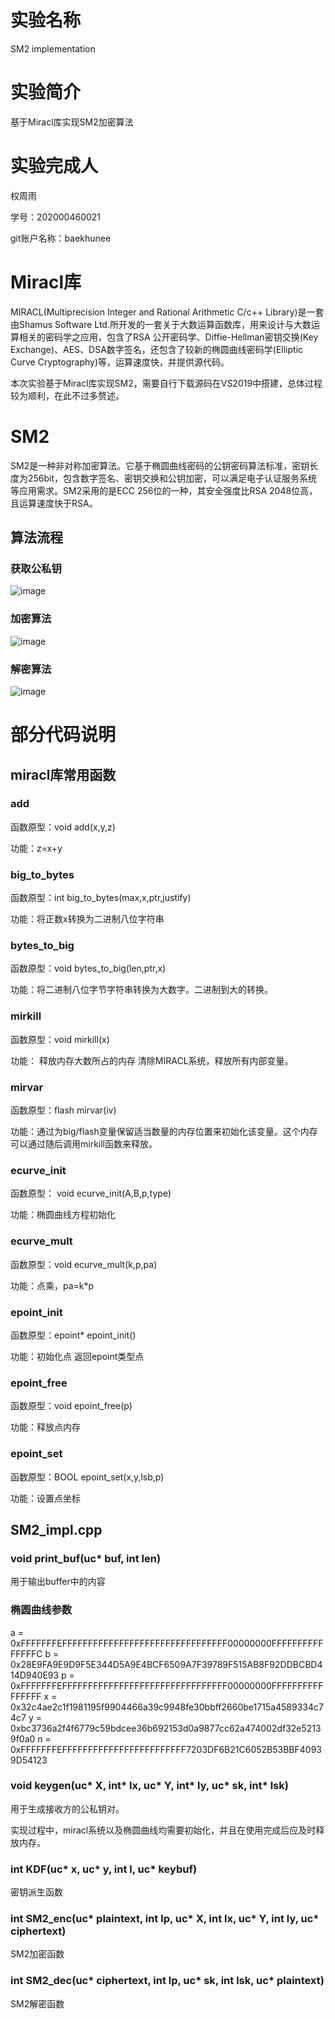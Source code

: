 # 实验名称
SM2 implementation

# 实验简介
基于Miracl库实现SM2加密算法

# 实验完成人
权周雨 

学号：202000460021 

git账户名称：baekhunee

# Miracl库
MIRACL(Multiprecision Integer and Rational Arithmetic C/c++ Library)是一套由Shamus Software Ltd.所开发的一套关于大数运算函数库，用来设计与大数运算相关的密码学之应用，包含了RSA 公开密码学、Diffie-Hellman密钥交换(Key Exchange)、AES、DSA数字签名，还包含了较新的椭圆曲线密码学(Elliptic Curve Cryptography)等，运算速度快，并提供源代码。

本次实验基于Miracl库实现SM2，需要自行下载源码在VS2019中搭建，总体过程较为顺利，在此不过多赘述。

# SM2
SM2是一种非对称加密算法。它基于椭圆曲线密码的公钥密码算法标准，密钥长度为256bit，包含数字签名、密钥交换和公钥加密，可以满足电子认证服务系统等应用需求。SM2采用的是ECC 256位的一种，其安全强度比RSA 2048位高，且运算速度快于RSA。

## 算法流程
### 获取公私钥
![image](https://user-images.githubusercontent.com/105578152/180912092-37267c84-abd3-4f8d-9378-f50faedba667.png)

### 加密算法
![image](https://user-images.githubusercontent.com/105578152/180912198-eb606a0e-61b4-416a-b622-e20980a56d67.png)

### 解密算法
![image](https://user-images.githubusercontent.com/105578152/180912258-cd84b720-c088-4379-9856-330f67b682cf.png)

# 部分代码说明
## miracl库常用函数
### add
函数原型：void add(x,y,z)

功能：z=x+y

### big_to_bytes
函数原型：int big_to_bytes(max,x,ptr,justify)

功能：将正数x转换为二进制八位字符串

### bytes_to_big
函数原型：void bytes_to_big(len,ptr,x)

功能：将二进制八位字节字符串转换为大数字。二进制到大的转换。

### mirkill
函数原型：void mirkill(x)

功能： 释放内存大数所占的内存 清除MIRACL系统，释放所有内部变量。

### mirvar
函数原型：flash mirvar(iv)

功能：通过为big/flash变量保留适当数量的内存位置来初始化该变量。这个内存可以通过随后调用mirkill函数来释放。

### ecurve_init

函数原型： void ecurve_init(A,B,p,type)

功能：椭圆曲线方程初始化

### ecurve_mult

函数原型：void ecurve_mult(k,p,pa)

功能：点乘，pa=k*p

### epoint_init

函数原型：epoint* epoint_init()

功能：初始化点 返回epoint类型点

### epoint_free

函数原型：void epoint_free(p)

功能：释放点内存

### epoint_set

函数原型：BOOL epoint_set(x,y,lsb,p)

功能：设置点坐标

## SM2_impl.cpp

### void print_buf(uc* buf, int len)

用于输出buffer中的内容

### 椭圆曲线参数
a = 0xFFFFFFFEFFFFFFFFFFFFFFFFFFFFFFFFFFFFFFFF00000000FFFFFFFFFFFFFFFC
b = 0x28E9FA9E9D9F5E344D5A9E4BCF6509A7F39789F515AB8F92DDBCBD414D940E93
p = 0xFFFFFFFEFFFFFFFFFFFFFFFFFFFFFFFFFFFFFFFF00000000FFFFFFFFFFFFFFFF
x = 0x32c4ae2c1f1981195f9904466a39c9948fe30bbff2660be1715a4589334c74c7
y = 0xbc3736a2f4f6779c59bdcee36b692153d0a9877cc62a474002df32e52139f0a0
n = 0xFFFFFFFEFFFFFFFFFFFFFFFFFFFFFFFF7203DF6B21C6052B53BBF40939D54123

### void keygen(uc* X, int* lx, uc* Y, int* ly, uc* sk, int* lsk)

用于生成接收方的公私钥对。

实现过程中，miracl系统以及椭圆曲线均需要初始化，并且在使用完成后应及时释放内存。

### int KDF(uc* x, uc* y, int l, uc* keybuf)

密钥派生函数

### int SM2_enc(uc* plaintext, int lp, uc* X, int lx, uc* Y, int ly, uc* ciphertext)

SM2加密函数

### int SM2_dec(uc* ciphertext, int lp, uc* sk, int lsk, uc* plaintext)

SM2解密函数
